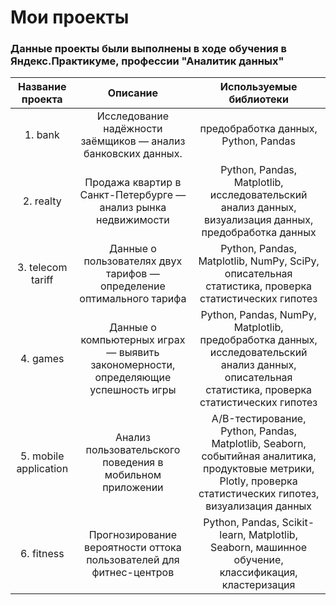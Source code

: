 # Мои проекты
### Данные проекты были выполнены в ходе обучения в Яндекс.Практикуме, профессии "Аналитик данных"
| Название проекта | Описание | 	Используемые библиотеки |
| :--------------------: | :---------------------: |:---------------------------:|
| 1. bank  | Исследование надёжности заёмщиков — анализ банковских данных.| предобработка данных, Python, Pandas |
| 2. realty  | Продажа квартир в Санкт-Петербурге — анализ рынка недвижимости| Python, Pandas, Matplotlib, исследовательский анализ данных, визуализация данных, предобработка данных |
| 3. telecom tariff  | Данные о пользователях двух тарифов — определение оптимального тарифа| Python, Pandas, Matplotlib, NumPy, SciPy, описательная статистика, проверка статистических гипотез |
| 4. games  | Данные о компьютерных играх —  выявить закономерности, определяющие успешность игры | Python, Pandas, NumPy, Matplotlib, предобработка данных, исследовательский анализ данных, описательная статистика, проверка статистических гипотез |
| 5. mobile application  | Анализ пользовательского поведения в мобильном приложении | A/B-тестирование, Python, Pandas, Matplotlib, Seaborn, событийная аналитика, продуктовые метрики, Plotly, проверка статистических гипотез, визуализация данных |
| 6. fitness  | Прогнозирование вероятности оттока пользователей для фитнес-центров | Python, Pandas, Scikit-learn, Matplotlib, Seaborn, машинное обучение, классификация, кластеризация |
